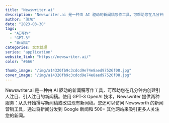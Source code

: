 ```yaml
---
title: "Newswriter.ai"
description: "Newswriter.ai 是一种由 AI 驱动的新闻稿写作工具，可帮助您在几分钟内创建引人注目、引人注目的新闻稿。使用"
author: "瑞东"
date: "2023-03-30"
tags:
  - "AI写作"
  - "GPT-3"
  - "新闻稿"
categories: 文本处理
series: "application"
website_link: "https://newswriter.ai/"
color: "#666"

thumb_image: "/img/a14320fb9c3cdcd9e74e8aed97526f08.jpg"
cover_image: "/img/a14320fb9c3cdcd9e74e8aed97526f08.jpg"
---
```


Newswriter.ai 是一种由 AI 驱动的新闻稿写作工具，可帮助您在几分钟内创建引人注目、引人注目的新闻稿。使用 GPT-3 OpenAI 技术，Newswriter 提供两种服务：从头开始撰写新闻稿或改进现有新闻稿。您还可以访问 Newsworth 的新闻营销工具，通过将新闻分发到 Google 新闻和 500+ 其他网站来吸引更多人关注您的新闻。 